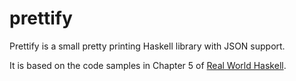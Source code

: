 # prettify
Prettify is a small pretty printing Haskell library with JSON support.

It is based on the code samples in Chapter 5 of [Real World Haskell](http://book.realworldhaskell.org/read/writing-a-library-working-with-json-data.html).
